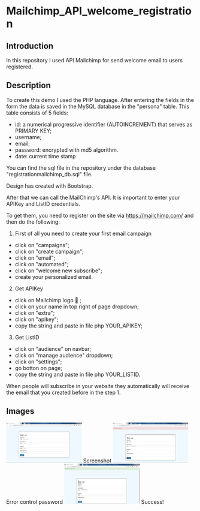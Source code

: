 # Mailchimp_API_welcome_registration

<h2>Introduction </h2>

In this repository I used API Mailchimp for send welcome email to users registered. 

<h2>Description </h2>


To create this demo I used the PHP language. 
After entering the fields in the form the data is saved in the MySQL database in the "persona" table.
This table consists of 5 fields:

- id: a numerical progressive identifier (AUTOINCREMENT) that serves as PRIMARY KEY;
- username;
- email;
- password: encrypted with md5 algorithm. 
- date: current time stamp

You can find the sql file in the repository under the database "registrationmailchimp_db.sql" file.

Design has created with Bootstrap.

After that we can call the MailChimp's API.
It is important to enter your APIKey and ListID credentials.

To get them, you need to register on the site via https://mailchimp.com/ and then do the following:

1. First of all you need to create your first email campaign
  - click on "campaigns";
  - click on "create campaign";
  - click on "email";
  - click on "automated";
  - click on "welcome new subscribe";
  - create your personalized email.
    
2. Get APIKey
  - click on Mailchimp logo :monkey: ;
  - click on your name in top right of page dropdown;
  - click on "extra";
  - click on "apikey";
  - copy the string and paste in file php YOUR_APIKEY;
 
3. Get ListID
  - click on "audience" on navbar; 
  - click on "manage audience" dropdown;
  - click on "settings";
  - go botton on page;
  - copy the string and paste in file php YOUR_LISTID.
  
When people will subscribe in your website they automatically will receive the email that you created before in the step 1.


<h2> Images </h2>

<img src="screenshot/mailchimp_reg1.jpg" width="40%"/>
Screenshot

<img src="screenshot/mailchimp_reg3.jpg" width="40%"/>
Error control password

<img src="screenshot/mailchimp_reg2.jpg" width="40%"/>
Success!


